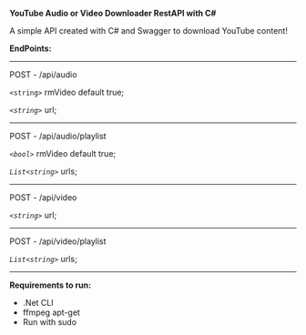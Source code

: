 **YouTube Audio or Video Downloader RestAPI with C#**

A simple API created with C# and Swagger to download YouTube content!

**EndPoints:**

---

POST - /api/audio

`<string>` rmVideo default true;

_`<string>`_ url;

---

POST - /api/audio/playlist

_`<bool>`_ rmVideo default true;

_`List<string>`_ urls;

---

POST - /api/video

_`<string>`_ url;

---

POST - /api/video/playlist

_`List<string>`_ urls;

---

**Requirements to run:**

- .Net CLI
- ffmpeg apt-get
- Run with sudo
